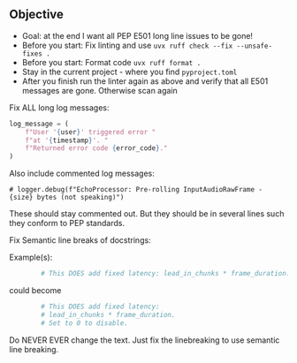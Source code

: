 ## Objective

- Goal: at the end I want all PEP E501 long line issues to be gone! 
- Before you start: Fix linting and use `uvx ruff check --fix --unsafe-fixes .`
- Before you start: Format code `uvx ruff format .`
- Stay in the current project - where you find `pyproject.toml`
- After you finish run the linter again as above and verify
that all E501 messages are gone. Otherwise scan again

Fix ALL long log messages:


```python 
log_message = (
    f"User '{user}' triggered error "
    f"at '{timestamp}'. "
    f"Returned error code {error_code}."
)
```

Also include commented log messages:

```
# logger.debug(f"EchoProcessor: Pre-rolling InputAudioRawFrame - {size} bytes (not speaking)")
```
These should stay commented out. But they should be in several lines such they conform to
PEP standards.


Fix Semantic line breaks of docstrings:

Example(s):


```python
        # This DOES add fixed latency: lead_in_chunks * frame_duration. Set to 0 to disable.
```

could become 


```python
        # This DOES add fixed latency: 
        # lead_in_chunks * frame_duration. 
        # Set to 0 to disable.
```

Do NEVER EVER change the text. Just fix the linebreaking
to use semantic line breaking.



